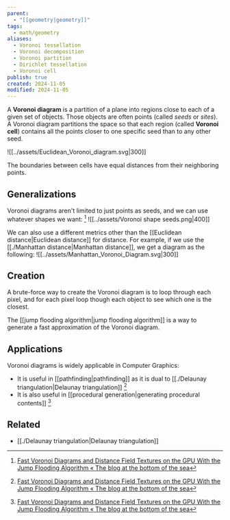 ```yaml
---
parent:
  - "[[geometry|geometry]]"
tags:
  - math/geometry
aliases:
  - Voronoi tessellation
  - Voronoi decomposition
  - Voronoi partition
  - Dirichlet tessellation
  - Voronoi cell
publish: true
created: 2024-11-05
modified: 2024-11-05
---
```

A **Voronoi diagram** is a partition of a plane into regions close to each of a given set of objects. Those objects are often points (called _seeds_ or _sites_). A Voronoi diagram partitions the space so that each region (called **Voronoi cell**) contains all the points closer to one specific seed than to any other seed.

![[../assets/Euclidean_Voronoi_diagram.svg|300]]

The boundaries between cells have equal distances from their neighboring points.
## Generalizations

Voronoi diagrams aren't limited to just points as seeds, and we can use whatever shapes we want: [^1]
![[../assets/Voronoi shape seeds.png|400]]

We can also use a different metrics other than the [[Euclidean distance|Euclidean distance]] for distance. For example, if we use the [[./Manhattan distance|Manhattan distance]], we get a diagram as the following:
![[../assets/Manhattan_Voronoi_Diagram.svg|300]]

## Creation

A brute-force way to create the Voronoi diagram is to loop through each pixel, and for each pixel loop though each object to see which one is the closest.

The [[jump flooding algorithm|jump flooding algorithm]] is a way to generate a fast approximation of the Voronoi diagram.

## Applications
Voronoi diagrams is widely applicable in Computer Graphics:
- It is useful in [[pathfinding|pathfinding]] as it is dual to [[./Delaunay triangulation|Delaunay triangulation]] [^1]
- It is also useful in [[procedural generation|generating procedural contents]] [^1]

## Related
- [[./Delaunay triangulation|Delaunay triangulation]]

[^1]: [Fast Voronoi Diagrams and Distance Field Textures on the GPU With the Jump Flooding Algorithm « The blog at the bottom of the sea](https://blog.demofox.org/2016/02/29/fast-voronoi-diagrams-and-distance-dield-textures-on-the-gpu-with-the-jump-flooding-algorithm/)